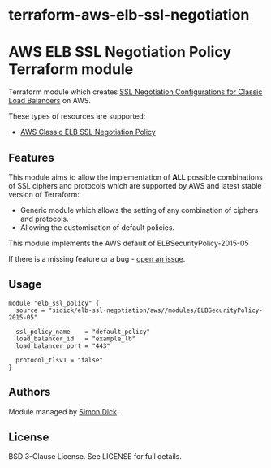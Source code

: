 # terraform-aws-elb-ssl-negotiation

AWS ELB SSL Negotiation Policy Terraform module
===============================================

Terraform module which creates [SSL Negotiation Configurations for Classic Load Balancers](http://docs.aws.amazon.com/elasticloadbalancing/latest/classic/elb-ssl-security-policy.html) on AWS.

These types of resources are supported:

* [AWS Classic ELB SSL Negotiation Policy](https://www.terraform.io/docs/providers/aws/r/lb_ssl_negotiation_policy.html)

Features
--------
This module aims to allow the implementation of **ALL** possible combinations of SSL ciphers and protocols which are supported by AWS and latest stable version of Terraform:
* Generic module which allows the setting of any combination of ciphers and protocols.
* Allowing the customisation of default policies.

This module implements the AWS default of ELBSecurityPolicy-2015-05

If there is a missing feature or a bug - [open an issue](https://github.com/sidick/terraform-aws-elb-ssl-negotiation/issues/new).

Usage
-----

```hcl
module "elb_ssl_policy" {
  source = "sidick/elb-ssl-negotiation/aws//modules/ELBSecurityPolicy-2015-05"

  ssl_policy_name    = "default_policy"
  load_balancer_id   = "example_lb"
  load_balancer_port = "443"

  protocol_tlsv1 = "false"
}
```


Authors
-------

Module managed by [Simon Dick](https://github.com/sidick).

License
-------

BSD 3-Clause License. See LICENSE for full details.